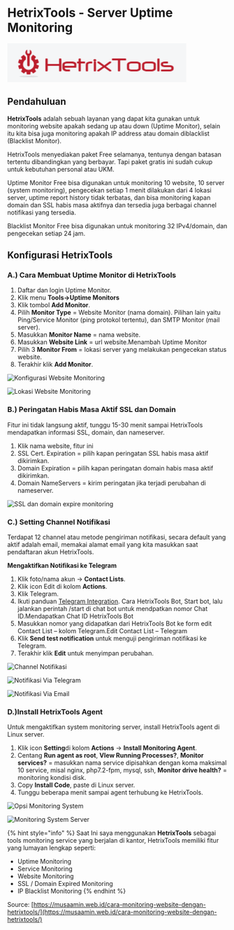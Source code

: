 # HetrixTools - Server Uptime Monitoring

![Logo HetrixTools](../../.gitbook/assets/image%20%2848%29.png)

## Pendahuluan

**HetrixTools** adalah sebuah layanan yang dapat kita gunakan untuk monitoring website apakah sedang up atau down \(Uptime Monitor\), selain itu kita bisa juga monitoring apakah IP address atau domain diblacklist \(Blacklist Monitor\).

HetrixTools menyediakan paket Free selamanya, tentunya dengan batasan tertentu dibandingkan yang berbayar. Tapi paket gratis ini sudah cukup untuk kebutuhan personal atau UKM.

Uptime Monitor Free bisa digunakan untuk monitoring 10 website, 10 server \(system monitoring\), pengecekan setiap 1 menit dilakukan dari 4 lokasi server, uptime report history tidak terbatas, dan bisa monitoring kapan domain dan SSL habis masa aktifnya dan tersedia juga berbagai channel notifikasi yang tersedia.

Blacklist Monitor Free bisa digunakan untuk monitoring 32 IPv4/domain, dan pengecekan setiap 24 jam.

## **Konfigurasi HetrixTools**

### A.\) Cara Membuat Uptime Monitor di HetrixTools

1. Daftar dan login Uptime Monitor.
2. Klik menu **Tools-&gt;Uptime Monitors**
3. Klik tombol **Add Monitor**.
4. Pilih **Monitor Type** = Website Monitor \(nama domain\). Pilihan lain yaitu Ping/Service Monitor \(ping protokol tertentu\), dan SMTP Monitor \(mail server\).
5. Masukkan **Monitor Name** = nama website.
6. Masukkan **Website Link** = url website.Menambah Uptime Monitor
7. Pilih 3 **Monitor From** = lokasi server yang melakukan pengecekan status website.
8. Terakhir klik **Add Monitor**.

![Konfigurasi Website Monitoring](https://musaamin.web.id/wp-content/uploads/2019/05/01.cara-monitoring-website-dengan-hetrixtools_tambah-uptime-monitor-min.jpg)

![Lokasi Website Monitoring](https://musaamin.web.id/wp-content/uploads/2019/05/02.cara-monitoring-website-dengan-hetrixtools_lokasi-server-monitor-min.jpg)

### B.\) Peringatan Habis Masa Aktif SSL dan Domain

Fitur ini tidak langsung aktif, tunggu 15-30 menit sampai HetrixTools mendapatkan informasi SSL, domain, dan nameserver.

1. Klik nama website, fitur ini
2. SSL Cert. Expiration = pilih kapan peringatan SSL habis masa aktif dikirimkan.
3. Domain Expiration = pilih kapan peringatan domain habis masa aktif dikirimkan.
4. Domain NameServers = kirim peringatan jika terjadi perubahan di nameserver.

![SSL dan domain expire monitoring](https://musaamin.web.id/wp-content/uploads/2019/05/03.cara-monitoring-website-dengan-hetrixtools_ssl-domain-expire-min.jpg)



### C.\) Setting Channel Notifikasi

Terdapat 12 channel atau metode pengiriman notifikasi, secara default yang aktif adalah email, memakai alamat email yang kita masukkan saat pendaftaran akun HetrixTools.

**Mengaktifkan Notifikasi ke Telegram**

1. Klik foto/nama akun -&gt; **Contact Lists**.
2. Klik icon Edit di kolom **Actions**.
3. Klik Telegram.
4. Ikuti panduan [Telegram Integration](https://docs.hetrixtools.com/telegram-integration/). Cara HetrixTools Bot, Start bot, lalu jalankan perintah /start di chat bot untuk mendpatkan nomor Chat ID.Mendapatkan Chat ID HetrixTools Bot
5. Masukkan nomor yang didapatkan dari HetrixTools Bot ke form edit Contact List – kolom Telegram.Edit Contact List – Telegram
6. Klik **Send test notification** untuk menguji pengiriman notifikasi ke Telegram.
7. Terakhir klik **Edit** untuk menyimpan perubahan.

![Channel Notifikasi](https://musaamin.web.id/wp-content/uploads/2019/05/04.cara-monitoring-website-dengan-hetrixtools_edit-contact-list-min.jpg)

![Notifikasi Via Telegram](https://musaamin.web.id/wp-content/uploads/2019/05/10.cara-monitoring-website-dengan-hetrixtools_hehtrixtools-bot.jpg)

![Notifikasi Via Email](https://musaamin.web.id/wp-content/uploads/2019/05/07.cara-monitoring-website-dengan-hetrixtools_notifikasi-website-up-min.jpg)

### D.\)Install HetrixTools Agent

Untuk mengaktifkan system monitoring server, install HetrixTools agent di Linux server.

1. Klik icon **Setting**di kolom **Actions** -&gt; **Install Monitoring Agent**.
2. Centang **Run agent as root**, **VIew Running Processes?**, **Monitor services?** = masukkan nama service dipisahkan dengan koma maksimal 10 service, misal nginx, php7.2-fpm, mysql, ssh, **Monitor drive health?** = monitoring kondisi disk.
3. Copy **Install Code**, paste di Linux server.
4. Tunggu beberapa menit sampai agent terhubung ke HetrixTools.

![Opsi Monitoring System](https://musaamin.web.id/wp-content/uploads/2019/05/08.cara-monitoring-website-dengan-hetrixtools_install-hetrixtools-agent-min.jpg)

![Monitoring System Server](https://musaamin.web.id/wp-content/uploads/2019/05/09.cara-monitoring-website-dengan-hetrixtools_system-monitorin-min.jpg)

{% hint style="info" %}
Saat Ini saya menggunakan **HetrixTools** sebagai tools monitoring service yang berjalan di kantor, HetrixTools memiliki fitur yang lumayan lengkap seperti:

* Uptime Monitoring
* Service Monitoring
* Website Monitoring
* SSL / Domain Expired Monitoring
* IP Blacklist Monitoring
{% endhint %}

Source: [https://musaamin.web.id/cara-monitoring-website-dengan-hetrixtools/](https://musaamin.web.id/cara-monitoring-website-dengan-hetrixtools/)

